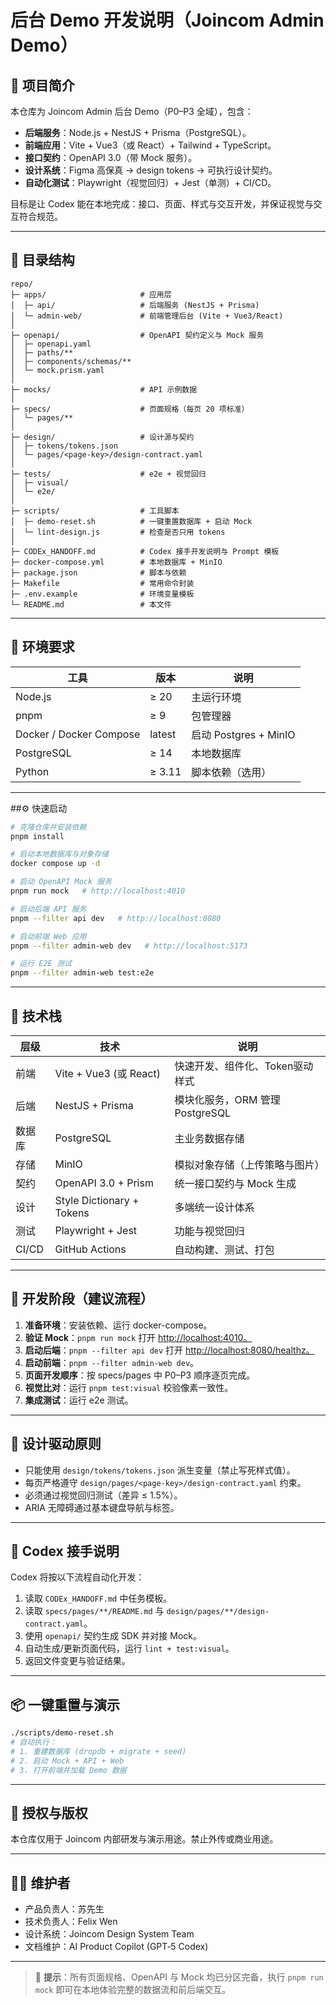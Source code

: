 # 后台 Demo 开发说明（Joincom Admin Demo）

## 📘 项目简介

本仓库为 Joincom Admin 后台 Demo（P0–P3 全域），包含：

* **后端服务**：Node.js + NestJS + Prisma（PostgreSQL）。
* **前端应用**：Vite + Vue3（或 React）+ Tailwind + TypeScript。
* **接口契约**：OpenAPI 3.0（带 Mock 服务）。
* **设计系统**：Figma 高保真 → design tokens → 可执行设计契约。
* **自动化测试**：Playwright（视觉回归）+ Jest（单测）+ CI/CD。

目标是让 Codex 能在本地完成：接口、页面、样式与交互开发，并保证视觉与交互符合规范。

---

## 📂 目录结构

```
repo/
├─ apps/                     # 应用层
│  ├─ api/                   # 后端服务 (NestJS + Prisma)
│  └─ admin-web/             # 前端管理后台 (Vite + Vue3/React)
│
├─ openapi/                  # OpenAPI 契约定义与 Mock 服务
│  ├─ openapi.yaml
│  ├─ paths/**
│  ├─ components/schemas/**
│  └─ mock.prism.yaml
│
├─ mocks/                    # API 示例数据
│
├─ specs/                    # 页面规格（每页 20 项标准）
│  └─ pages/**
│
├─ design/                   # 设计源与契约
│  ├─ tokens/tokens.json
│  └─ pages/<page-key>/design-contract.yaml
│
├─ tests/                    # e2e + 视觉回归
│  ├─ visual/
│  └─ e2e/
│
├─ scripts/                  # 工具脚本
│  ├─ demo-reset.sh          # 一键重置数据库 + 启动 Mock
│  └─ lint-design.js         # 检查是否只用 tokens
│
├─ CODEx_HANDOFF.md          # Codex 接手开发说明与 Prompt 模板
├─ docker-compose.yml        # 本地数据库 + MinIO
├─ package.json              # 脚本与依赖
├─ Makefile                  # 常用命令封装
├─ .env.example              # 环境变量模板
└─ README.md                 # 本文件
```

---

## 🧩 环境要求

| 工具                      | 版本     | 说明                  |
| ----------------------- | ------ | ------------------- |
| Node.js                 | ≥ 20   | 主运行环境               |
| pnpm                    | ≥ 9    | 包管理器                |
| Docker / Docker Compose | latest | 启动 Postgres + MinIO |
| PostgreSQL              | ≥ 14   | 本地数据库               |
| Python                  | ≥ 3.11 | 脚本依赖（选用）            |

---

##⚙️ 快速启动

```bash
# 克隆仓库并安装依赖
pnpm install

# 启动本地数据库与对象存储
docker compose up -d

# 启动 OpenAPI Mock 服务
pnpm run mock   # http://localhost:4010

# 启动后端 API 服务
pnpm --filter api dev   # http://localhost:8080

# 启动前端 Web 应用
pnpm --filter admin-web dev   # http://localhost:5173

# 运行 E2E 测试
pnpm --filter admin-web test:e2e
```

---

## 🧱 技术栈

| 层级    | 技术                        | 说明                      |
| ----- | ------------------------- | ----------------------- |
| 前端    | Vite + Vue3 (或 React)     | 快速开发、组件化、Token驱动样式      |
| 后端    | NestJS + Prisma           | 模块化服务，ORM 管理 PostgreSQL |
| 数据库   | PostgreSQL                | 主业务数据存储                 |
| 存储    | MinIO                     | 模拟对象存储（上传策略与图片）         |
| 契约    | OpenAPI 3.0 + Prism       | 统一接口契约与 Mock 生成         |
| 设计    | Style Dictionary + Tokens | 多端统一设计体系                |
| 测试    | Playwright + Jest         | 功能与视觉回归                 |
| CI/CD | GitHub Actions            | 自动构建、测试、打包              |

---

## 🧭 开发阶段（建议流程）

1. **准备环境**：安装依赖、运行 docker-compose。
2. **验证 Mock**：`pnpm run mock` 打开 [http://localhost:4010。](http://localhost:4010。)
3. **启动后端**：`pnpm --filter api dev` 打开 [http://localhost:8080/healthz。](http://localhost:8080/healthz。)
4. **启动前端**：`pnpm --filter admin-web dev`。
5. **页面开发顺序**：按 specs/pages 中 P0–P3 顺序逐页完成。
6. **视觉比对**：运行 `pnpm test:visual` 校验像素一致性。
7. **集成测试**：运行 e2e 测试。

---

## 🧠 设计驱动原则

* 只能使用 `design/tokens/tokens.json` 派生变量（禁止写死样式值）。
* 每页严格遵守 `design/pages/<page-key>/design-contract.yaml` 约束。
* 必须通过视觉回归测试（差异 ≤ 1.5%）。
* ARIA 无障碍通过基本键盘导航与标签。

---

## 🧩 Codex 接手说明

Codex 将按以下流程自动化开发：

1. 读取 `CODEx_HANDOFF.md` 中任务模板。
2. 读取 `specs/pages/**/README.md` 与 `design/pages/**/design-contract.yaml`。
3. 使用 `openapi/` 契约生成 SDK 并对接 Mock。
4. 自动生成/更新页面代码，运行 `lint + test:visual`。
5. 返回文件变更与验证结果。

---

## 📦 一键重置与演示

```bash
./scripts/demo-reset.sh
# 自动执行：
# 1. 重建数据库 (dropdb + migrate + seed)
# 2. 启动 Mock + API + Web
# 3. 打开前端并加载 Demo 数据
```

---

## 🧾 授权与版权

本仓库仅用于 Joincom 内部研发与演示用途。禁止外传或商业用途。

---

## 🙋‍♂️ 维护者

* 产品负责人：苏先生
* 技术负责人：Felix Wen
* 设计系统：Joincom Design System Team
* 文档维护：AI Product Copilot (GPT‑5 Codex)

---

> 🧠 **提示**：所有页面规格、OpenAPI 与 Mock 均已分区完备，执行 `pnpm run mock` 即可在本地体验完整的数据流和前后端交互。
